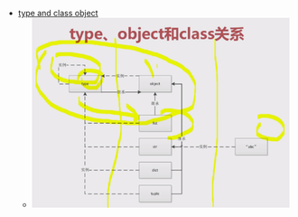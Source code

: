- [type and class object](./type_class_obj.py)
  - ![type_class_object struct image](../some_img/type_class_obj.png)